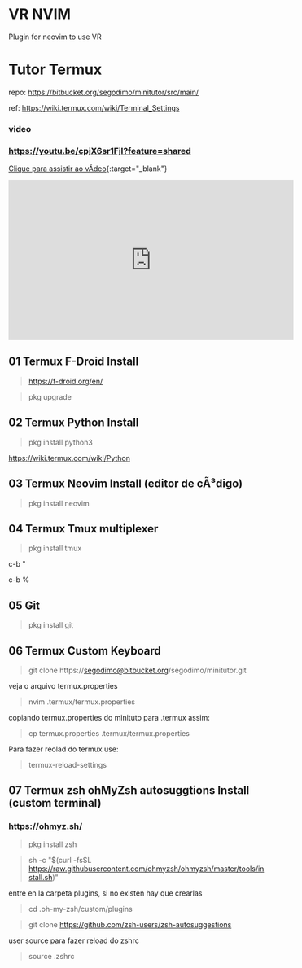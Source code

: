 # VR NVIM

Plugin for neovim to use VR 


# Tutor Termux

repo: https://bitbucket.org/segodimo/minitutor/src/main/

ref: https://wiki.termux.com/wiki/Terminal_Settings

### video
### https://youtu.be/cpjX6sr1FjI?feature=shared

[Clique para assistir ao vÃ­deo](https://www.youtube.com/watch?v=cpjX6sr1FjI){:target="_blank"}

<iframe width="560" height="315" src="https://www.youtube.com/embed/cpjX6sr1FjI?si=XRsnga-Z0BVlz8cR" title="YouTube video player" frameborder="0" allow="accelerometer; autoplay; clipboard-write; encrypted-media; gyroscope; picture-in-picture; web-share" referrerpolicy="strict-origin-when-cross-origin" allowfullscreen></iframe>


## 01 Termux F-Droid Install

> https://f-droid.org/en/

> pkg upgrade

## 02 Termux Python Install

> pkg install python3

https://wiki.termux.com/wiki/Python

## 03 Termux Neovim Install (editor de cÃ³digo)

> pkg install neovim

## 04 Termux Tmux multiplexer

> pkg install tmux

c-b "

c-b %

## 05 Git

> pkg install git

## 06 Termux Custom Keyboard

> git clone https://segodimo@bitbucket.org/segodimo/minitutor.git

veja o arquivo termux.properties

> nvim .termux/termux.properties

copiando termux.properties do minituto para .termux assim:

> cp termux.properties .termux/termux.properties

Para fazer reolad do termux use:

> termux-reload-settings

## 07 Termux zsh ohMyZsh autosuggtions Install (custom  terminal)
### https://ohmyz.sh/

> pkg install zsh

> sh -c "$(curl -fsSL https://raw.githubusercontent.com/ohmyzsh/ohmyzsh/master/tools/install.sh)"

entre en la carpeta plugins, si no existen hay que crearlas 

> cd .oh-my-zsh/custom/plugins

> git clone https://github.com/zsh-users/zsh-autosuggestions

user source para fazer reload do zshrc

> source .zshrc



